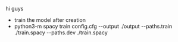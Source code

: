 hi guys
- train the model after creation
- python3-m spacy train config.cfg --output ./output --paths.train ./train.spacy --paths.dev ./train.spacy
